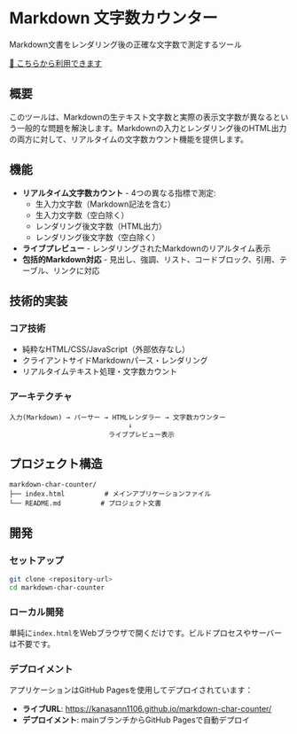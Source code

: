 # Markdown 文字数カウンター

Markdown文書をレンダリング後の正確な文字数で測定するツール

[🚀 こちらから利用できます](https://kanasann1106.github.io/markdown-char-counter/)

## 概要

このツールは、Markdownの生テキスト文字数と実際の表示文字数が異なるという一般的な問題を解決します。Markdownの入力とレンダリング後のHTML出力の両方に対して、リアルタイムの文字数カウント機能を提供します。

## 機能

- **リアルタイム文字数カウント** - 4つの異なる指標で測定:
  - 生入力文字数（Markdown記法を含む）
  - 生入力文字数（空白除く）
  - レンダリング後文字数（HTML出力）
  - レンダリング後文字数（空白除く）
- **ライブプレビュー** - レンダリングされたMarkdownのリアルタイム表示
- **包括的Markdown対応** - 見出し、強調、リスト、コードブロック、引用、テーブル、リンクに対応

## 技術的実装

### コア技術
- 純粋なHTML/CSS/JavaScript（外部依存なし）
- クライアントサイドMarkdownパース・レンダリング
- リアルタイムテキスト処理・文字数カウント

### アーキテクチャ
```
入力(Markdown) → パーサー → HTMLレンダラー → 文字数カウンター
                              ↓
                         ライブプレビュー表示
```

## プロジェクト構造

```
markdown-char-counter/
├── index.html          # メインアプリケーションファイル
└── README.md          # プロジェクト文書
```

## 開発

### セットアップ
```bash
git clone <repository-url>
cd markdown-char-counter
```

### ローカル開発
単純に`index.html`をWebブラウザで開くだけです。ビルドプロセスやサーバーは不要です。

### デプロイメント
アプリケーションはGitHub Pagesを使用してデプロイされています：
- **ライブURL**: https://kanasann1106.github.io/markdown-char-counter/
- **デプロイメント**: mainブランチからGitHub Pagesで自動デプロイ
